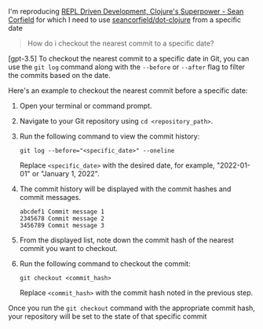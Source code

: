 I'm reproducing [REPL Driven Development, Clojure's Superpower - Sean Corfield](https://www.youtube.com/watch?v=gIoadGfm5T8) for which I need to use [seancorfield/dot-clojure](https://github.com/seancorfield/dot-clojure) from a specific date 

> How do i checkout the nearest commit to a specific date?

[gpt-3.5] To checkout the nearest commit to a specific date in Git, you can use the `git log` command along with the `--before` or `--after` flag to filter the commits based on the date. 

Here's an example to checkout the nearest commit before a specific date:

1. Open your terminal or command prompt.
2. Navigate to your Git repository using `cd <repository_path>`.
3. Run the following command to view the commit history:

   ```
   git log --before="<specific_date>" --oneline
   ```

   Replace `<specific_date>` with the desired date, for example, "2022-01-01" or "January 1, 2022".

4. The commit history will be displayed with the commit hashes and commit messages.

   ```
   abcdef1 Commit message 1
   2345678 Commit message 2
   3456789 Commit message 3
   ```

5. From the displayed list, note down the commit hash of the nearest commit you want to checkout.

6. Run the following command to checkout the commit:

   ```
   git checkout <commit_hash>
   ```

   Replace `<commit_hash>` with the commit hash noted in the previous step.

Once you run the `git checkout` command with the appropriate commit hash, your repository will be set to the state of that specific commit

